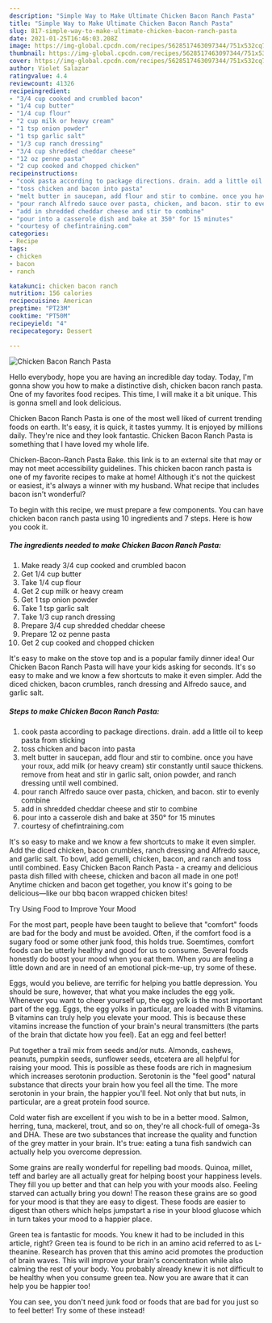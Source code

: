 ```yaml
---
description: "Simple Way to Make Ultimate Chicken Bacon Ranch Pasta"
title: "Simple Way to Make Ultimate Chicken Bacon Ranch Pasta"
slug: 817-simple-way-to-make-ultimate-chicken-bacon-ranch-pasta
date: 2021-01-25T16:46:03.208Z
image: https://img-global.cpcdn.com/recipes/5628517463097344/751x532cq70/chicken-bacon-ranch-pasta-recipe-main-photo.jpg
thumbnail: https://img-global.cpcdn.com/recipes/5628517463097344/751x532cq70/chicken-bacon-ranch-pasta-recipe-main-photo.jpg
cover: https://img-global.cpcdn.com/recipes/5628517463097344/751x532cq70/chicken-bacon-ranch-pasta-recipe-main-photo.jpg
author: Violet Salazar
ratingvalue: 4.4
reviewcount: 41326
recipeingredient:
- "3/4 cup cooked and crumbled bacon"
- "1/4 cup butter"
- "1/4 cup flour"
- "2 cup milk or heavy cream"
- "1 tsp onion powder"
- "1 tsp garlic salt"
- "1/3 cup ranch dressing"
- "3/4 cup shredded cheddar cheese"
- "12 oz penne pasta"
- "2 cup cooked and chopped chicken"
recipeinstructions:
- "cook pasta according to package directions. drain. add a little oil to keep pasta from sticking"
- "toss chicken and bacon into pasta"
- "melt butter in saucepan, add flour and stir to combine. once you have your roux, add milk (or heavy cream) stir constantly until sauce thickens. remove from heat and stir in garlic salt, onion powder, and ranch dressing until well combined."
- "pour ranch Alfredo sauce over pasta, chicken, and bacon. stir to evenly combine"
- "add in shredded cheddar cheese and stir to combine"
- "pour into a casserole dish and bake at 350° for 15 minutes"
- "courtesy of chefintraining.com"
categories:
- Recipe
tags:
- chicken
- bacon
- ranch

katakunci: chicken bacon ranch 
nutrition: 156 calories
recipecuisine: American
preptime: "PT23M"
cooktime: "PT50M"
recipeyield: "4"
recipecategory: Dessert

---
```



![Chicken Bacon Ranch Pasta](https://img-global.cpcdn.com/recipes/5628517463097344/751x532cq70/chicken-bacon-ranch-pasta-recipe-main-photo.jpg)

Hello everybody, hope you are having an incredible day today. Today, I'm gonna show you how to make a distinctive dish, chicken bacon ranch pasta. One of my favorites food recipes. This time, I will make it a bit unique. This is gonna smell and look delicious.

Chicken Bacon Ranch Pasta is one of the most well liked of current trending foods on earth. It's easy, it is quick, it tastes yummy. It is enjoyed by millions daily. They're nice and they look fantastic. Chicken Bacon Ranch Pasta is something that I have loved my whole life.

Chicken-Bacon-Ranch Pasta Bake. this link is to an external site that may or may not meet accessibility guidelines. This chicken bacon ranch pasta is one of my favorite recipes to make at home! Although it&#39;s not the quickest or easiest, it&#39;s always a winner with my husband. What recipe that includes bacon isn&#39;t wonderful?


To begin with this recipe, we must prepare a few components. You can have chicken bacon ranch pasta using 10 ingredients and 7 steps. Here is how you cook it.

<!--inarticleads1-->

##### The ingredients needed to make Chicken Bacon Ranch Pasta:

1. Make ready 3/4 cup cooked and crumbled bacon
1. Get 1/4 cup butter
1. Take 1/4 cup flour
1. Get 2 cup milk or heavy cream
1. Get 1 tsp onion powder
1. Take 1 tsp garlic salt
1. Take 1/3 cup ranch dressing
1. Prepare 3/4 cup shredded cheddar cheese
1. Prepare 12 oz penne pasta
1. Get 2 cup cooked and chopped chicken


It&#39;s easy to make on the stove top and is a popular family dinner idea! Our Chicken Bacon Ranch Pasta will have your kids asking for seconds. It&#39;s so easy to make and we know a few shortcuts to make it even simpler. Add the diced chicken, bacon crumbles, ranch dressing and Alfredo sauce, and garlic salt. 

<!--inarticleads2-->

##### Steps to make Chicken Bacon Ranch Pasta:

1. cook pasta according to package directions. drain. add a little oil to keep pasta from sticking
1. toss chicken and bacon into pasta
1. melt butter in saucepan, add flour and stir to combine. once you have your roux, add milk (or heavy cream) stir constantly until sauce thickens. remove from heat and stir in garlic salt, onion powder, and ranch dressing until well combined.
1. pour ranch Alfredo sauce over pasta, chicken, and bacon. stir to evenly combine
1. add in shredded cheddar cheese and stir to combine
1. pour into a casserole dish and bake at 350° for 15 minutes
1. courtesy of chefintraining.com


It&#39;s so easy to make and we know a few shortcuts to make it even simpler. Add the diced chicken, bacon crumbles, ranch dressing and Alfredo sauce, and garlic salt. To bowl, add gemelli, chicken, bacon, and ranch and toss until combined. Easy Chicken Bacon Ranch Pasta - a creamy and delicious pasta dish filled with cheese, chicken and bacon all made in one pot! Anytime chicken and bacon get together, you know it&#39;s going to be delicious—like our bbq bacon wrapped chicken bites! 

Try Using Food to Improve Your Mood


For the most part, people have been taught to believe that "comfort" foods are bad for the body and must be avoided. Often, if the comfort food is a sugary food or some other junk food, this holds true. Soemtimes, comfort foods can be utterly healthy and good for us to consume. Several foods honestly do boost your mood when you eat them. When you are feeling a little down and are in need of an emotional pick-me-up, try some of these.

Eggs, would you believe, are terrific for helping you battle depression. You should be sure, however, that what you make includes the egg yolk. Whenever you want to cheer yourself up, the egg yolk is the most important part of the egg. Eggs, the egg yolks in particular, are loaded with B vitamins. B vitamins can truly help you elevate your mood. This is because these vitamins increase the function of your brain's neural transmitters (the parts of the brain that dictate how you feel). Eat an egg and feel better!

Put together a trail mix from seeds and/or nuts. Almonds, cashews, peanuts, pumpkin seeds, sunflower seeds, etcetera are all helpful for raising your mood. This is possible as these foods are rich in magnesium which increases serotonin production. Serotonin is the "feel good" natural substance that directs your brain how you feel all the time. The more serotonin in your brain, the happier you'll feel. Not only that but nuts, in particular, are a great protein food source.

Cold water fish are excellent if you wish to be in a better mood. Salmon, herring, tuna, mackerel, trout, and so on, they're all chock-full of omega-3s and DHA. These are two substances that increase the quality and function of the grey matter in your brain. It's true: eating a tuna fish sandwich can actually help you overcome depression. 

Some grains are really wonderful for repelling bad moods. Quinoa, millet, teff and barley are all actually great for helping boost your happiness levels. They fill you up better and that can help you with your moods also. Feeling starved can actually bring you down! The reason these grains are so good for your mood is that they are easy to digest. These foods are easier to digest than others which helps jumpstart a rise in your blood glucose which in turn takes your mood to a happier place.

Green tea is fantastic for moods. You knew it had to be included in this article, right? Green tea is found to be rich in an amino acid referred to as L-theanine. Research has proven that this amino acid promotes the production of brain waves. This will improve your brain's concentration while also calming the rest of your body. You probably already knew it is not difficult to be healthy when you consume green tea. Now you are aware that it can help you be happier too!

You can see, you don't need junk food or foods that are bad for you just so to feel better! Try some of these instead!

